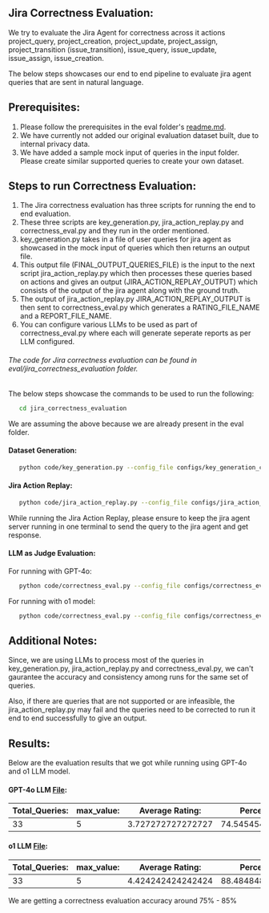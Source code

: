 ## Jira Correctness Evaluation:

We try to evaluate the Jira Agent for correctness across it actions project_query, project_creation, project_update, project_assign, project_transition (issue_transition), issue_query, issue_update, issue_assign, issue_creation.

The below steps showcases our end to end pipeline to evaluate jira agent queries that are sent in natural language.

## Prerequisites:

1. Please follow the prerequisites in the eval folder's [readme.md](README.md).
2. We have currently not added our original evaluation dataset built, due to internal privacy data.
3. We have added a sample mock input of queries in the input folder. Please create similar supported queries to create your own dataset.

## Steps to run Correctness Evaluation:

1. The Jira correctness evaluation has three scripts for running the end to end evaluation. 
2. These three scripts are key_generation.py, jira_action_replay.py and correctness_eval.py and they run in the order mentioned.
3. key_generation.py takes in a file of user queries for jira agent as showcased in the mock input of queries which then returns an output file.
4. This output file (FINAL_OUTPUT_QUERIES_FILE) is the input to the next script jira_action_replay.py which then processes these queries based on actions and gives an output (JIRA_ACTION_REPLAY_OUTPUT) which consists of the output of the jira agent along with the ground truth.
5. The output of jira_action_replay.py JIRA_ACTION_REPLAY_OUTPUT is then sent to correctness_eval.py which generates a RATING_FILE_NAME and a REPORT_FILE_NAME.
6. You can configure various LLMs to be used as part of correctness_eval.py where each will generate seperate reports as per LLM configured.

###### The code for Jira correctness evaluation can be found in eval/jira_correctness_evaluation folder.

The below steps showcase the commands to be used to run the following:

```sh
   cd jira_correctness_evaluation
   ```
We are assuming the above because we are already present in the eval folder.


#### Dataset Generation:

```sh
   python code/key_generation.py --config_file configs/key_generation_config.yml
```

#### Jira Action Replay:

```sh
   python code/jira_action_replay.py --config_file configs/jira_action_replay_config.yml
```

While running the Jira Action Replay, please ensure to keep the jira agent server running in one terminal to send the query to the jira agent and get response.

#### LLM as Judge Evaluation:

For running with GPT-4o:

```sh
   python code/correctness_eval.py --config_file configs/correctness_eval_config.yml
```

For running with o1 model:

```sh
   python code/correctness_eval.py --config_file configs/correctness_eval_config_o1.yml
```

## Additional Notes:

Since, we are using LLMs to process most of the queries in key_generation.py, jira_action_replay.py and correctness_eval.py, we can't gaurantee the accuracy and consistency among runs for the same set of queries.

Also, if there are queries that are not supported or are infeasible, the jira_action_replay.py may fail and the queries need to be corrected to run it end to end successfully to give an output.

## Results:

Below are the evaluation results that we got while running using GPT-4o and o1 LLM model.

#### GPT-4o LLM [File](jira_correctness_evaluation_reports/report_file_gpt-4o.md):

| Total_Queries: | max_value: | Average Rating: | Percentage: |
| --- | --- | --- | --- |
| 33 | 5 | 3.727272727272727 | 74.54545454545453 |

#### o1 LLM [File](jira_correctness_evaluation_reports/report_file_o1.md):

| Total_Queries: | max_value: | Average Rating: | Percentage: |
| --- | --- | --- | --- |
| 33 | 5 | 4.424242424242424 | 88.48484848484847 |


We are getting a correctness evaluation accuracy around 75% - 85%